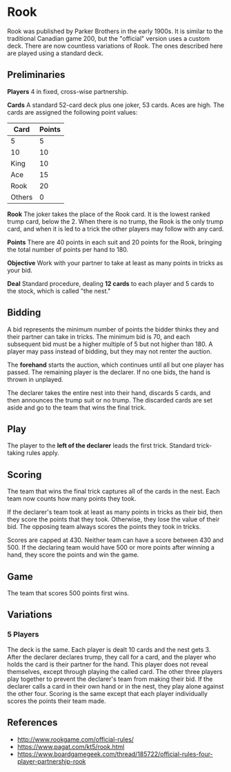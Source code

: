 # Rook

Rook was published by Parker Brothers in the early 1900s. It is similar to the traditional Canadian game 200, but the "official" version uses a custom deck. There are now countless variations of Rook. The ones described here are played using a standard deck.

## Preliminaries

**Players** 4 in fixed, cross-wise partnership.

**Cards** A standard 52-card deck plus one joker, 53 cards. Aces are high. The cards are assigned the following point values:

Card   | Points
------ | ------
5      | 5
10     | 10
King   | 10
Ace    | 15
Rook   | 20
Others | 0

**Rook** The joker takes the place of the Rook card. It is the lowest ranked trump card, below the 2. When there is no trump, the Rook is the only trump card, and when it is led to a trick the other players may follow with any card.

**Points** There are 40 points in each suit and 20 points for the Rook, bringing the total number of points per hand to 180.

**Objective** Work with your partner to take at least as many points in tricks as your bid.

**Deal** Standard procedure, dealing **12 cards** to each player and 5 cards to the stock, which is called "the nest."

## Bidding

A bid represents the minimum number of points the bidder thinks they and their partner can take in tricks. The minimum bid is 70, and each subsequent bid must be a higher multiple of 5 but not higher than 180. A player may pass instead of bidding, but they may not renter the auction.

The **forehand** starts the auction, which continues until all but one player has passed. The remaining player is the declarer. If no one bids, the hand is thrown in unplayed.

The declarer takes the entire nest into their hand, discards 5 cards, and then announces the trump suit or no trump. The discarded cards are set aside and go to the team that wins the final trick.

## Play

The player to the **left of the declarer** leads the first trick. Standard trick-taking rules apply.

## Scoring

The team that wins the final trick captures all of the cards in the nest. Each team now counts how many points they took.

If the declarer's team took at least as many points in tricks as their bid, then they score the points that they took. Otherwise, they lose the value of their bid. The opposing team always scores the points they took in tricks.

Scores are capped at 430. Neither team can have a score between 430 and 500. If the declaring team would have 500 or more points after winning a hand, they score the points and win the game.

## Game

The team that scores 500 points first wins.

## Variations

### 5 Players

The deck is the same. Each player is dealt 10 cards and the nest gets 3. After the declarer declares trump, they call for a card, and the player who holds the card is their partner for the hand. This player does not reveal themselves, except through playing the called card. The other three players play together to prevent the declarer's team from making their bid. If the declarer calls a card in their own hand or in the nest, they play alone against the other four. Scoring is the same except that each player individually scores the points their team made.

## References

- http://www.rookgame.com/official-rules/
- https://www.pagat.com/kt5/rook.html
- https://www.boardgamegeek.com/thread/185722/official-rules-four-player-partnership-rook